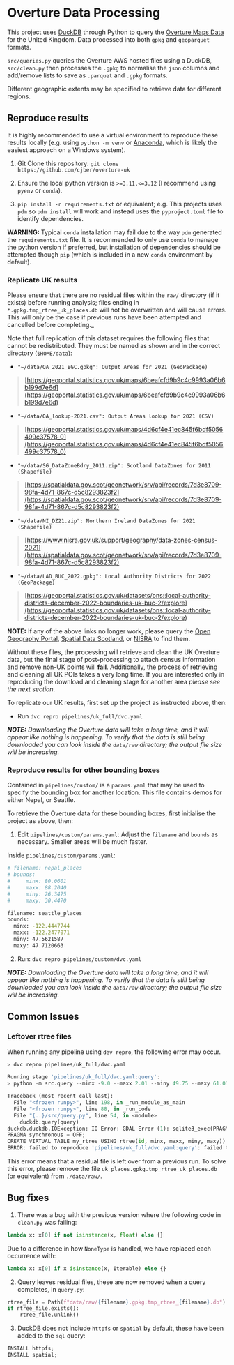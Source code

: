 # Overture Data Processing

This project uses [DuckDB](https://duckdb.org/) through Python to query the [Overture Maps Data](https://github.com/OvertureMaps/data) for the United Kingdom. Data processed into both `gpkg` and `geoparquet` formats.

`src/queries.py` queries the Overture AWS hosted files using a DuckDB, `src/clean.py` then processes the `.gpkg` to normalise the `json` columns and add/remove lists to save as `.parquet` and `.gpkg` formats.

Different geographic extents may be specified to retrieve data for different regions.

## Reproduce results

It is highly recommended to use a virtual environment to reproduce these results locally (e.g. using `python -m venv` or [Anaconda](https://www.anaconda.com/download), which is likely the easiest approach on a Windows system).

1. Git Clone this repository: `git clone https://github.com/cjber/overture-uk`

2. Ensure the local python version is `>=3.11,<=3.12` (I recommend using `pyenv` or `conda`).

2. `pip install -r requirements.txt` or equivalent; e.g. This projects uses `pdm` so `pdm install` will work and instead uses the `pyproject.toml` file to identify dependencies.

**WARNING:** Typical `conda` installation may fail due to the way `pdm` generated the `requirements.txt` file. It is recommended to only use `conda` to manage the python version if preferred, but installation of dependencies should be attempted though `pip` (which is included in a new `conda` environment by default).


### Replicate UK results

Please ensure that there are no residual files within the `raw/` directory (if it exists) before running analysis; files ending in `*.gpkg.tmp_rtree_uk_places.db` will not be overwritten and will cause errors. This will only be the case if previous runs have been attempted and cancelled before completing._

Note that full replication of this dataset requires the following files that cannot be redistributed. They must be named as shown and in the correct directory (`$HOME/data`):

* `"~/data/OA_2021_BGC.gpkg": Output Areas for 2021 (GeoPackage)` 

> [https://geoportal.statistics.gov.uk/maps/6beafcfd9b9c4c9993a06b6b199d7e6d](https://geoportal.statistics.gov.uk/maps/6beafcfd9b9c4c9993a06b6b199d7e6d)

* `"~/data/OA_lookup-2021.csv": Output Areas lookup for 2021 (CSV)` 

> [https://geoportal.statistics.gov.uk/maps/4d6cf4e41ec845f6bdf5056499c37578_0](https://geoportal.statistics.gov.uk/maps/4d6cf4e41ec845f6bdf5056499c37578_0)

* `"~/data/SG_DataZoneBdry_2011.zip": Scotland DataZones for 2011 (Shapefile)` 

> [https://spatialdata.gov.scot/geonetwork/srv/api/records/7d3e8709-98fa-4d71-867c-d5c8293823f2](https://spatialdata.gov.scot/geonetwork/srv/api/records/7d3e8709-98fa-4d71-867c-d5c8293823f2)

* `"~/data/NI_DZ21.zip": Northern Ireland DataZones for 2021 (Shapefile)` 

> [https://www.nisra.gov.uk/support/geography/data-zones-census-2021](https://spatialdata.gov.scot/geonetwork/srv/api/records/7d3e8709-98fa-4d71-867c-d5c8293823f2)

* `"~/data/LAD_BUC_2022.gpkg": Local Authority Districts for 2022 (GeoPackage)` 

> [https://geoportal.statistics.gov.uk/datasets/ons::local-authority-districts-december-2022-boundaries-uk-buc-2/explore](https://geoportal.statistics.gov.uk/datasets/ons::local-authority-districts-december-2022-boundaries-uk-buc-2/explore)

**NOTE:** If any of the above links no longer work, please query the [Open Geography Portal](https://geoportal.statistics.gov.uk/), [Spatial Data Scotland](https://www.spatialdata.gov.scot), or [NISRA](https://www.nisra.gov.uk) to find them.

Without these files, the processing will retrieve and clean the UK Overture data, but the final stage of post-processing to attach census information and remove non-UK points will **fail**. Additionally, the process of retrieving and cleaning all UK POIs takes a very long time. If you are interested only in reproducing the download and cleaning stage for another area _please see the next section_.

To replicate our UK results, first set up the project as instructed above, then:

* Run `dvc repro pipelines/uk_full/dvc.yaml`

_**NOTE:** Downloading the Overture data will take a long time, and it will appear like nothing is happening. To verify that the data is still being downloaded you can look inside the `data/raw` directory; the output file size will be increasing._

### Reproduce results for other bounding boxes

Contained in `pipelines/custom/` is a `params.yaml` that may be used to specify the bounding box for another location. This file contains demos for either Nepal, or Seattle.

To retrieve the Overture data for these bounding boxes, first initialise the project as above, then:

1. Edit `pipelines/custom/params.yaml`: Adjust the `filename` and `bounds` as necessary. Smaller areas will be much faster.

Inside `pipelines/custom/params.yaml`:
```bash
# filename: nepal_places
# bounds:
#     minx: 80.0601
#     maxx: 88.2040
#     miny: 26.3475
#     maxy: 30.4470

filename: seattle_places
bounds:
  minx: -122.4447744
  maxx: -122.2477071
  miny: 47.5621587
  maxy: 47.7120663
```
2. Run: `dvc repro pipelines/custom/dvc.yaml`

_**NOTE:** Downloading the Overture data will take a long time, and it will appear like nothing is happening. To verify that the data is still being downloaded you can look inside the `data/raw` directory; the output file size will be increasing._

## Common Issues

### Leftover rtree files

When running any pipeline using `dev repro`, the following error may occur.

```python
> dvc repro pipelines/uk_full/dvc.yaml

Running stage 'pipelines/uk_full/dvc.yaml:query':                     
> python -m src.query --minx -9.0 --maxx 2.01 --miny 49.75 --maxy 61.01 --filename uk_places

Traceback (most recent call last):
  File "<frozen runpy>", line 198, in _run_module_as_main
  File "<frozen runpy>", line 88, in _run_code
  File "{..}/src/query.py", line 54, in <module>
    duckdb.query(query)
duckdb.duckdb.IOException: IO Error: GDAL Error (1): sqlite3_exec(PRAGMA journal_mode = OFF;
PRAGMA synchronous = OFF;
CREATE VIRTUAL TABLE my_rtree USING rtree(id, minx, maxx, miny, maxy)) failed: table my_rtree already exists
ERROR: failed to reproduce 'pipelines/uk_full/dvc.yaml:query': failed to run: python -m src.query --minx -9.0 --maxx 2.01 --miny 49.75 --maxy 61.01 --filename uk_places, exited with 1
```

This error means that a residual file is left over from a previous run. To solve this error, please remove the file `uk_places.gpkg.tmp_rtree_uk_places.db` (or equivalent) from `./data/raw/`.

## Bug fixes

1. There was a bug with the previous version where the following code in `clean.py` was failing:

```python
lambda x: x[0] if not isinstance(x, float) else {}
```

Due to a difference in how `NoneType` is handled, we have replaced each occurrence with:

```python
lambda x: x[0] if x isinstance(x, Iterable) else {}
```
2. Query leaves residual files, these are now removed when a query completes, in `query.py`:

```python
rtree_file = Path(f"data/raw/{filename}.gpkg.tmp_rtree_{filename}.db")
if rtree_file.exists():
    rtree_file.unlink()
```

3. DuckDB does not include `httpfs` or `spatial` by default, these have been added to the `sql` query:

```sql
INSTALL httpfs;
INSTALL spatial;
```

